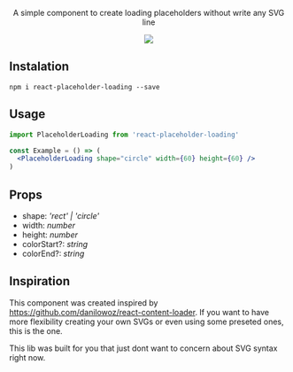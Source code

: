 
<p align="center">A simple component to create loading placeholders without write any SVG line</p>
<p align="center">
  <img src="https://github.com/gabrielbs/react-placeholder-loading/blob/master/example/shapes-example.gif">
</p>

## Instalation

```
npm i react-placeholder-loading --save
```

## Usage

```jsx
import PlaceholderLoading from 'react-placeholder-loading'

const Example = () => (
  <PlaceholderLoading shape="circle" width={60} height={60} />
)
```


## Props
 - shape: *'rect' | 'circle'*
 - width: *number*
 - height: *number*
 - colorStart?: *string*
 - colorEnd?: *string*

 ## Inspiration

This component was created inspired by https://github.com/danilowoz/react-content-loader. If you want to have more flexibility creating  your own SVGs or even using some preseted ones, this is the one.

This lib was built for you that just dont want to concern about SVG syntax right now.
